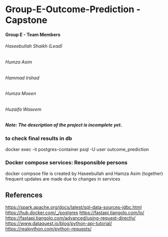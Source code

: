 # Group-E-Outcome-Prediction - Capstone

#### Group E - Team Members
###### Haseebullah Shaikh (Lead)
###### Humza Asim
###### Hammad Irshad
###### Humza Moeen
###### Huzaifa Waseem

##### Note: The description of the project is incomplete yet.

### to check final results in db
docker exec -it postgres-container psql -U user outcome_prediction

### Docker compose services: Responsible persons
docker compsoe file is created by Haseebullah and Hamza Asim (together)
frequent updates are made due to changes in services

## References
https://spark.apache.org/docs/latest/sql-data-sources-jdbc.html
https://hub.docker.com/_/postgres
https://fastapi.tiangolo.com/lo/
https://fastapi.tiangolo.com/advanced/using-request-directly/
https://www.dataquest.io/blog/python-api-tutorial/
https://realpython.com/python-requests/
